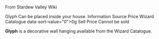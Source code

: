 From Stardew Valley Wiki

Glyph Can be placed inside your house. Information Source Price Wizard Catalogue data-sort-value="0"&gt;0g Sell Price Cannot be sold

**Glyph** is a decorative wall hanging available from the Wizard Catalogue.